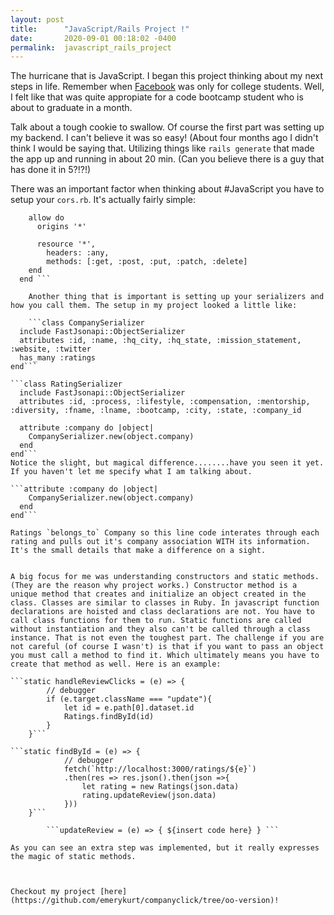 ```yaml
---
layout: post
title:      "JavaScript/Rails Project !"
date:       2020-09-01 00:18:02 -0400
permalink:  javascript_rails_project
---
```




The hurricane that is JavaScript. I began this project thinking about my next steps in life. Remember when [Facebook](http://www.facebook.com) was only for college students. Well, I felt like that was quite appropiate for a code bootcamp student who is about to graduate in a month. 

Talk about a tough cookie to swallow. Of course the first part was setting up my backend. I can't believe it was so easy! (About four months ago I didn't think I would be saying that. Utilizing things like `rails generate` that made the app up and running in about 20 min. (Can you believe there is a guy that has done it in 5?!?!)

There was an important factor when thinking about #JavaScript you have to setup your `cors.rb`. It's actually fairly simple:

``` Rails.application.config.middleware.insert_before 0, Rack::Cors do
    allow do
      origins '*'
  
      resource '*',
        headers: :any,
        methods: [:get, :post, :put, :patch, :delete]
    end
  end ``` 
	
	Another thing that is important is setting up your serializers and how you call them. The setup in my project looked a little like:
	
	```class CompanySerializer
  include FastJsonapi::ObjectSerializer
  attributes :id, :name, :hq_city, :hq_state, :mission_statement, :website, :twitter
  has_many :ratings
end``` 

```class RatingSerializer
  include FastJsonapi::ObjectSerializer
  attributes :id, :process, :lifestyle, :compensation, :mentorship, :diversity, :fname, :lname, :bootcamp, :city, :state, :company_id
  
  attribute :company do |object|
    CompanySerializer.new(object.company)
  end
end```
Notice the slight, but magical difference........have you seen it yet. If you haven't let me specify what I am talking about.

```attribute :company do |object|
    CompanySerializer.new(object.company)
  end
end```

Ratings `belongs_to` Company so this line code interates through each rating and pulls out it's company association WITH its information. It's the small details that make a difference on a sight. 


A big focus for me was understanding constructors and static methods. (They are the reason why project works.) Constructor method is a unique method that creates and initialize an object created in the class. Classes are similar to classes in Ruby. In javascript function declarations are hoisted and class declarations are not. You have to call class functions for them to run. Static functions are called without instantiation and they also can't be called through a class instance. That is not even the toughest part. The challenge if you are not careful (of course I wasn't) is that if you want to pass an object you must call a method to find it. Which ultimately means you have to create that method as well. Here is an example:

```static handleReviewClicks = (e) => {
        // debugger
        if (e.target.className === "update"){
            let id = e.path[0].dataset.id
            Ratings.findById(id)
        }
    }``` 
		
```static findById = (e) => {
            // debugger
            fetch(`http://localhost:3000/ratings/${e}`)
            .then(res => res.json().then(json =>{
                let rating = new Ratings(json.data)
                rating.updateReview(json.data)
            }))
    }```
		
		```updateReview = (e) => { ${insert code here} } ```

As you can see an extra step was implemented, but it really expresses the magic of static methods.
		
		

Checkout my project [here](https://github.com/emerykurt/companyclick/tree/oo-version)!
